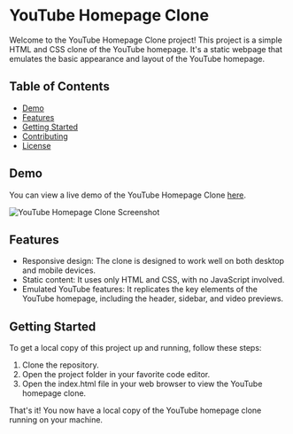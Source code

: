# YouTube Homepage Clone

Welcome to the YouTube Homepage Clone project! This project is a simple HTML and CSS clone of the YouTube homepage. It's a static webpage that emulates the basic appearance and layout of the YouTube homepage.

## Table of Contents

- [Demo](#demo)
- [Features](#features)
- [Getting Started](#getting-started)
- [Contributing](#contributing)
- [License](#license)

## Demo

You can view a live demo of the YouTube Homepage Clone [here](#).

![YouTube Homepage Clone Screenshot](screenshot.png)

## Features

- Responsive design: The clone is designed to work well on both desktop and mobile devices.
- Static content: It uses only HTML and CSS, with no JavaScript involved.
- Emulated YouTube features: It replicates the key elements of the YouTube homepage, including the header, sidebar, and video previews.

## Getting Started

To get a local copy of this project up and running, follow these steps:

1. Clone the repository.
2. Open the project folder in your favorite code editor.
3. Open the index.html file in your web browser to view the YouTube homepage clone.

That's it! You now have a local copy of the YouTube homepage clone running on your machine.

